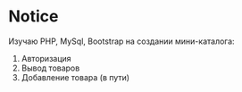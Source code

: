 # Notice
Изучаю PHP, MySql, Bootstrap на создании мини-каталога:

1. Авторизация
2. Вывод товаров
3. Добавление товара (в пути)
